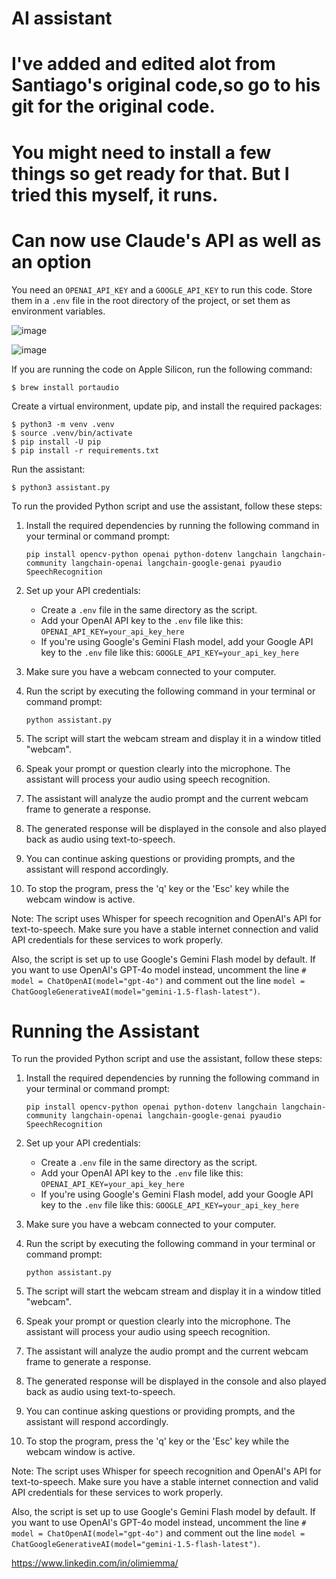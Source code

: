 # AI assistant
# I've added and edited alot from Santiago's original code,so go to his git for the original code.
# You might need to install a few things so get ready for that. But I tried this myself, it runs.
# Can now use Claude's API as well as an option

You need an `OPENAI_API_KEY` and a `GOOGLE_API_KEY` to run this code. Store them in a `.env` file in the root directory of the project, or set them as environment variables. 

![image](https://github.com/olimiemma/alloy-voice-assistant-/assets/98601170/7607aeac-2c40-4049-a021-239e2aa70748)

![image](https://github.com/olimiemma/alloy-voice-assistant-/assets/98601170/e85b4703-ff26-4505-ac40-7c01c26fd247)


If you are running the code on Apple Silicon, run the following command:

```
$ brew install portaudio
```

Create a virtual environment, update pip, and install the required packages:

```
$ python3 -m venv .venv
$ source .venv/bin/activate
$ pip install -U pip
$ pip install -r requirements.txt
```

Run the assistant:

```
$ python3 assistant.py
```
To run the provided Python script and use the assistant, follow these steps:

1. Install the required dependencies by running the following command in your terminal or command prompt:

   ```
   pip install opencv-python openai python-dotenv langchain langchain-community langchain-openai langchain-google-genai pyaudio SpeechRecognition
   ```

2. Set up your API credentials:
   - Create a `.env` file in the same directory as the script.
   - Add your OpenAI API key to the `.env` file like this: `OPENAI_API_KEY=your_api_key_here`
   - If you're using Google's Gemini Flash model, add your Google API key to the `.env` file like this: `GOOGLE_API_KEY=your_api_key_here`

3. Make sure you have a webcam connected to your computer.

4. Run the script by executing the following command in your terminal or command prompt:

   ```
   python assistant.py
   ```

5. The script will start the webcam stream and display it in a window titled "webcam".

6. Speak your prompt or question clearly into the microphone. The assistant will process your audio using speech recognition.

7. The assistant will analyze the audio prompt and the current webcam frame to generate a response.

8. The generated response will be displayed in the console and also played back as audio using text-to-speech.

9. You can continue asking questions or providing prompts, and the assistant will respond accordingly.

10. To stop the program, press the 'q' key or the 'Esc' key while the webcam window is active.

Note: The script uses Whisper for speech recognition and OpenAI's API for text-to-speech. Make sure you have a stable internet connection and valid API credentials for these services to work properly.

Also, the script is set up to use Google's Gemini Flash model by default. If you want to use OpenAI's GPT-4o model instead, uncomment the line `# model = ChatOpenAI(model="gpt-4o")` and comment out the line `model = ChatGoogleGenerativeAI(model="gemini-1.5-flash-latest")`.





# Running the Assistant

To run the provided Python script and use the assistant, follow these steps:

1. Install the required dependencies by running the following command in your terminal or command prompt:

   ```
   pip install opencv-python openai python-dotenv langchain langchain-community langchain-openai langchain-google-genai pyaudio SpeechRecognition
   ```

2. Set up your API credentials:
   - Create a `.env` file in the same directory as the script.
   - Add your OpenAI API key to the `.env` file like this: `OPENAI_API_KEY=your_api_key_here`
   - If you're using Google's Gemini Flash model, add your Google API key to the `.env` file like this: `GOOGLE_API_KEY=your_api_key_here`

3. Make sure you have a webcam connected to your computer.

4. Run the script by executing the following command in your terminal or command prompt:

   ```
   python assistant.py
   ```

5. The script will start the webcam stream and display it in a window titled "webcam".

6. Speak your prompt or question clearly into the microphone. The assistant will process your audio using speech recognition.

7. The assistant will analyze the audio prompt and the current webcam frame to generate a response.

8. The generated response will be displayed in the console and also played back as audio using text-to-speech.

9. You can continue asking questions or providing prompts, and the assistant will respond accordingly.

10. To stop the program, press the 'q' key or the 'Esc' key while the webcam window is active.

Note: The script uses Whisper for speech recognition and OpenAI's API for text-to-speech. Make sure you have a stable internet connection and valid API credentials for these services to work properly.

Also, the script is set up to use Google's Gemini Flash model by default. If you want to use OpenAI's GPT-4o model instead, uncomment the line `# model = ChatOpenAI(model="gpt-4o")` and comment out the line `model = ChatGoogleGenerativeAI(model="gemini-1.5-flash-latest")`.


https://www.linkedin.com/in/olimiemma/
